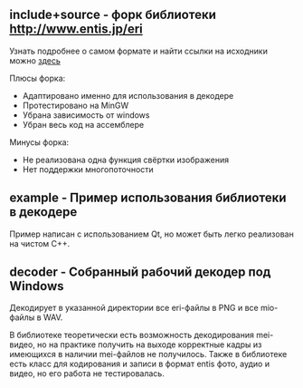 ## include+source - форк библиотеки http://www.entis.jp/eri
Узнать подробнее о самом формате и найти ссылки на исходники можно [здесь](https://wiki.multimedia.cx/index.php/Entis_Rasterized_Image_format)

Плюсы форка:
+ Адаптировано именно для использования в декодере
+ Протестировано на MinGW
+ Убрана зависимость от windows
+ Убран весь код на ассемблере

Минусы форка:
+ Не реализована одна функция свёртки изображения
+ Нет поддержки многопоточности

## example - Пример использования библиотеки в декодере

Пример написан с использованием Qt, но может быть легко реализован на чистом С++.

## decoder - Собранный рабочий декодер под Windows

Декодирует в указанной директории все eri-файлы в PNG и все mio-файлы в WAV.

В библиотеке теоретически есть возможность декодирования mei-видео, но на практике получить на выходе корректные кадры из имеющихся в наличии mei-файлов не получилось.
Также в библиотеке есть класс для кодирования и записи в формат entis фото, аудио и видео, но его работа не тестировалась.
